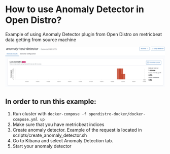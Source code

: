 # How to use Anomaly Detector in Open Distro?

Example of using Anomaly Detector plugin from Open Distro on metricbeat data getting from source machine

![alt_text](anomaly-detection.png "Example of CPU based anomaly detector")

## In order to run this example:

1. Run cluster with `docker-compose -f opendistro-docker/docker-compose.yml up`
2. Make sure that you have metricbeat indices
3. Create anomaly detector. Example of the request is located in scripts/create_anomaly_detector.sh
4. Go to Kibana and select Anomaly Detection tab.
5. Start your anomaly detector



